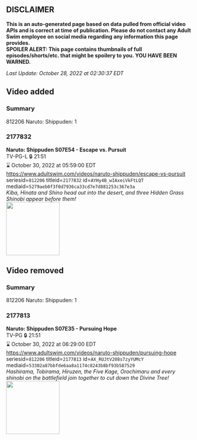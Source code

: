 ## DISCLAIMER
**This is an auto-generated page based on data pulled from official video APIs and is correct at time of publication. Please do not contact any Adult Swim employee on social media regarding any information this page provides.**  
**SPOILER ALERT: This page contains thumbnails of full episodes/shorts/etc. that might be spoilery to you. YOU HAVE BEEN WARNED.**  

_Last Update: October 28, 2022 at 02:30:37 EDT_
## Video added
### Summary
812206 Naruto: Shippuden: 1  
### 2177832
**Naruto: Shippuden S07E54 - Escape vs. Pursuit**  
TV-PG-L 🔒 21:51  
⌛ October 30, 2022 at 05:59:00 EDT  
https://www.adultswim.com/videos/naruto-shippuden/escape-vs-pursuit  
seriesid=`812206` titleid=`2177832` id=`AYHy4B_wIAxeiVkFtLQT` mediaid=`5279aeb0f3f0d7936ca33cd7e7d881253c367e3a`  
_Kiba, Hinata and Shino head out into the desert, and three Hidden Grass Shinobi appear before them!_  
<a href="https://media.cdn.adultswim.com/uploads/20220712/thumbnails/2_227121046111-NarutoShippuden_402_EscapeVsPursuit.png"><img src="https://media.cdn.adultswim.com/uploads/20220712/thumbnails/2_227121046111-NarutoShippuden_402_EscapeVsPursuit.png" height="144px" /></a>
## Video removed
### Summary
812206 Naruto: Shippuden: 1  
### 2177813
**Naruto: Shippuden S07E35 - Pursuing Hope**  
TV-PG 🔒 21:51  
⌛ October 30, 2022 at 06:29:00 EDT  
https://www.adultswim.com/videos/naruto-shippuden/pursuing-hope  
seriesid=`812206` titleid=`2177813` id=`AX_RUJtV208s7zyYUMcY` mediaid=`53302a87bbfde6aa8a1174c8243b8bf93b587529`  
_Hashirama, Tobirama, Hiruzen, the Five Kage, Orochimaru and every shinobi on the battlefield join together to cut down the Divine Tree!_  
<a href="https://media.cdn.adultswim.com/uploads/20220330/thumbnails/2_22330139208-NarutoShippuden_383_PursuingHope.png"><img src="https://media.cdn.adultswim.com/uploads/20220330/thumbnails/2_22330139208-NarutoShippuden_383_PursuingHope.png" height="144px" /></a>
